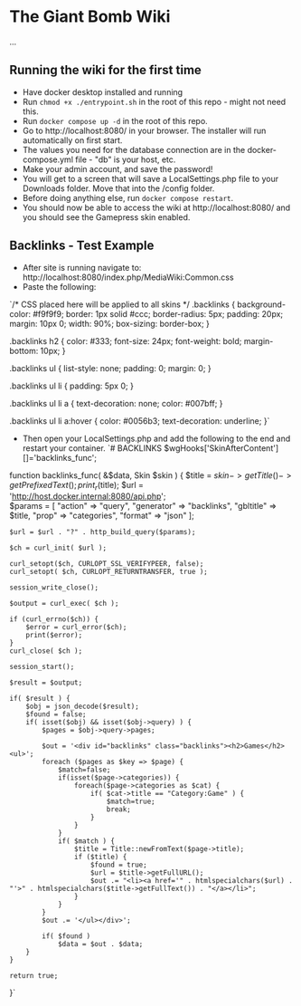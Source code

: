 # The Giant Bomb Wiki

...

## Running the wiki for the first time

- Have docker desktop installed and running
- Run `chmod +x ./entrypoint.sh` in the root of this repo - might not need this.
- Run `docker compose up -d` in the root of this repo.
- Go to http://localhost:8080/ in your browser. The installer will run automatically on first start.
- The values you need for the database connection are in the docker-compose.yml file - "db" is your host, etc.
- Make your admin account, and save the password!
- You will get to a screen that will save a LocalSettings.php file to your Downloads folder. Move that into the /config folder.
- Before doing anything else, run `docker compose restart`.
- You should now be able to access the wiki at http://localhost:8080/ and you should see the Gamepress skin enabled.

## Backlinks - Test Example

- After site is running navigate to: http://localhost:8080/index.php/MediaWiki:Common.css
- Paste the following:

`/* CSS placed here will be applied to all skins */
.backlinks {
    background-color: #f9f9f9;
    border: 1px solid #ccc;
    border-radius: 5px;
    padding: 20px;
    margin: 10px 0;
    width: 90%;
    box-sizing: border-box;
}

.backlinks h2 {
    color: #333;
    font-size: 24px;
    font-weight: bold;
    margin-bottom: 10px;
}

.backlinks ul {
    list-style: none;
    padding: 0;
    margin: 0;
}

.backlinks ul li {
    padding: 5px 0;
}

.backlinks ul li a {
    text-decoration: none;
    color: #007bff;
}

.backlinks ul li a:hover {
    color: #0056b3;
    text-decoration: underline;
}`

- Then open your LocalSettings.php and add the following to the end and restart your container.
`# BACKLINKS
$wgHooks['SkinAfterContent'][]='backlinks_func';

function backlinks_func( &$data, Skin $skin ) {
	$title = $skin->getTitle()->getPrefixedText();
	print_r($title);
	$url = 'http://host.docker.internal:8080/api.php';	
	$params = [
		"action" => "query",
		"generator" => "backlinks",
		"gbltitle" => $title,
		"prop" => "categories",
		"format" => "json"
	];

	$url = $url . "?" . http_build_query($params);

	$ch = curl_init( $url );

	curl_setopt($ch, CURLOPT_SSL_VERIFYPEER, false);
	curl_setopt( $ch, CURLOPT_RETURNTRANSFER, true );

	session_write_close();

	$output = curl_exec( $ch );

	if (curl_errno($ch)) {
    	$error = curl_error($ch);
    	print($error);
	}
	curl_close( $ch );

	session_start();

	$result = $output;	

	if( $result ) {
		$obj = json_decode($result);
		$found = false;
		if( isset($obj) && isset($obj->query) ) {
			$pages = $obj->query->pages;
			
			$out = '<div id="backlinks" class="backlinks"><h2>Games</h2><ul>';
			foreach ($pages as $key => $page) {
				$match=false;
				if(isset($page->categories)) {
					foreach($page->categories as $cat) {
						if( $cat->title == "Category:Game" ) {
							$match=true;
							break;
						}
					}			
				}
				if( $match ) {
					$title = Title::newFromText($page->title);
			        if ($title) {
			        	$found = true;
			            $url = $title->getFullURL();
			            $out .= "<li><a href='" . htmlspecialchars($url) . "'>" . htmlspecialchars($title->getFullText()) . "</a></li>";						
					}
				}
			}
			$out .= '</ul></div>';

			if( $found )
		    	$data = $out . $data;
		}
	}

    return true;
}`